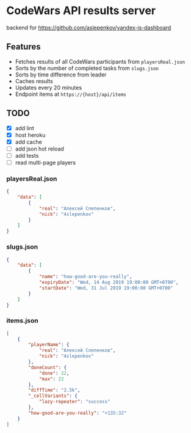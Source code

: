 # CodeWars API results server

backend for https://github.com/aslepenkov/yandex-js-dashboard

## Features

-   Fetches results of all CodeWars participants from `playersReal.json`
-   Sorts by the number of completed tasks from `slugs.json`
-   Sorts by time difference from leader
-   Caches results
-   Updates every 20 minutes
-   Endpoint items at `https://{host}/api/items`

## TODO

-   [x] add lint
-   [x] host heroku
-   [x] add cache
-   [ ] add json hot reload
-   [ ] add tests
-   [ ] read multi-page players

### playersReal.json

```json
{
    "data": [
        {
            "real": "Алексей Слепенков",
            "nick": "4slepenkov"
        }
    ]
}
```

### slugs.json

```json
{
    "data": [
        {
            "name": "how-good-are-you-really",
            "expiryDate": "Wed, 14 Aug 2019 19:00:00 GMT+0700",
            "startDate": "Wed, 31 Jul 2019 19:00:00 GMT+0700"
        }
    ]
}
```

### items.json

```json
[
    {
        "playerName": {
            "real": "Алексей Слепенков",
            "nick": "4slepenkov"
        },
        "doneCount": {
            "done": 22,
            "max": 22
        },
        "diffTime": "2.5k",
        "_cellVariants": {
            "lazy-repeater": "success"
        },
        "how-good-are-you-really": "+135:32"
    }
]
```
